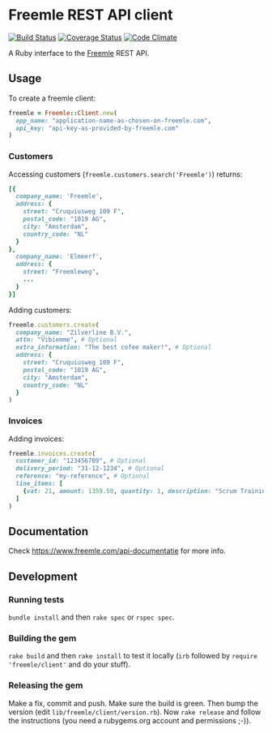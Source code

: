 # Freemle REST API client

[![Build Status](https://travis-ci.org/freemle/freemle-ruby.svg)](https://travis-ci.org/freemle/freemle-ruby)
[![Coverage Status](https://coveralls.io/repos/freemle/freemle-ruby/badge.png)](https://coveralls.io/r/freemle/freemle-ruby)
[![Code Climate](https://codeclimate.com/github/freemle/freemle-ruby.png)](https://codeclimate.com/github/freemle/freemle-ruby)

A Ruby interface to the [Freemle](https://www.freemle.com/) REST API.

## Usage

To create a freemle client:
```ruby
freemle = Freemle::Client.new(
  app_name: "application-name-as-chosen-on-freemle.com",
  api_key: "api-key-as-provided-by-freemle.com"
)
```

### Customers

Accessing customers (`freemle.customers.search('Freemle')`) returns:
```ruby
[{
  company_name: 'Freemle',
  address: {
    street: "Cruquiusweg 109 F",
    postal_code: "1019 AG",
    city: "Amsterdam",
    country_code: "NL"
  }
},
  company_name: 'Elmeerf',
  address: {
    street: "Freemleweg",
    ...
  }
}]
```

Adding customers:
```ruby
freemle.customers.create(
  company_name: "Zilverline B.V.",
  attn: "Vibiemme", # Optional
  extra_information: "The best cofee maker!", # Optional
  address: {
    street: "Cruquiusweg 109 F",
    postal_code: "1019 AG",
    city: "Amsterdam",
    country_code: "NL"
  }
)
```

### Invoices

Adding invoices:
```ruby
freemle.invoices.create(
  customer_id: "123456789", # Optional
  delivery_period: "31-12-1234", # Optional
  reference: "my-reference", # Optional
  line_items: [
    {vat: 21, amount: 1359.50, quantity: 1, description: "Scrum Training"}
  ]
)
```

## Documentation

Check https://www.freemle.com/api-documentatie for more info.

## Development

### Running tests

`bundle install` and then `rake spec` or `rspec spec`.

### Building the gem

`rake build` and then `rake install` to test it locally (`irb` followed
by `require 'freemle/client'` and do your stuff).

### Releasing the gem

Make a fix, commit and push. Make sure the build is green. Then bump the
version (edit `lib/freemle/client/version.rb`). Now `rake release` and follow
the instructions (you need a rubygems.org account and permissions ;-)).
